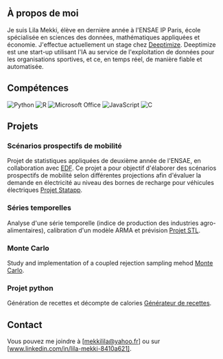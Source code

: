 
## À propos de moi
Je suis Lila Mekki, élève en dernière année à l'ENSAE IP Paris, école spécialisée en sciences des données, mathématiques appliquées et économie. 
J'effectue actuellement un stage chez [Deeptimize](https://www.deeptimize.com/).
Deeptimize est une start-up utilisant l'IA au service de l'exploitation de données pour les organisations sportives, et ce, en temps réel, de manière fiable et automatisée.

## Compétences

![Python](https://img.shields.io/badge/python-3670A0?style=for-the-badge&logo=python&logoColor=ffdd54)
![R](https://img.shields.io/badge/r-276DC3?style=for-the-badge&logo=r&logoColor=white)
![Microsoft Office](https://img.shields.io/badge/microsoft_office-D83B01?style=for-the-badge&logo=microsoft-office&logoColor=white)
![JavaScript](https://img.shields.io/badge/javascript-F7DF1E?style=for-the-badge&logo=javascript&logoColor=black)
![C](https://img.shields.io/badge/C-00599C?style=for-the-badge&logo=c&logoColor=white)

## Projets


### Scénarios prospectifs de mobilité
Projet de statistiques appliquées de deuxième année de l'ENSAE, en collaboration avec [EDF](https://www.edf.fr/). Ce projet a pour objectif d'élaborer des scénarios prospectifs de mobilité selon différentes projections afin d'évaluer la demande en électricité au niveau des bornes de recharge pour véhicules électriques [Projet Statapp](https://github.com/mekkilila/StatApp). 

### Séries temporelles
Analyse d'une série temporelle (indice de production des industries agro-alimentaires), calibration d'un modèle ARMA et prévision [Projet STL](https://github.com/mekkilila/StatApp). 

### Monte Carlo
Study and implementation of a coupled rejection sampling mehod [Monte Carlo](https://github.com/mekkilila/Monte-Carlo-project).

### Projet python
Génération de recettes et décompte de calories [Générateur de recettes](https://github.com/mekkilila/Python-2A-Ensae).


## Contact
Vous pouvez me joindre à [mekkilila@yahoo.fr] ou sur [www.linkedin.com/in/lila-mekki-8410a621].
